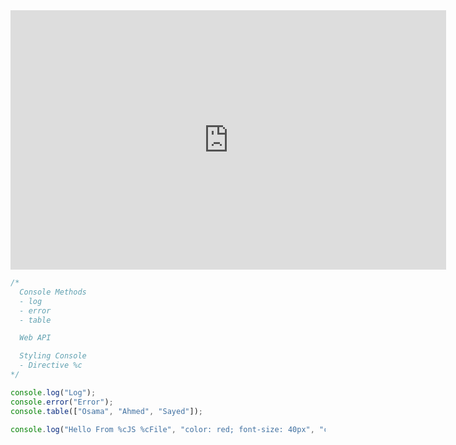 <iframe width="697" height="415" src="https://www.youtube.com/embed/g0SBnmqOvgQ" title="YouTube video player" frameborder="0" allow="accelerometer; autoplay; clipboard-write; encrypted-media; gyroscope; picture-in-picture; web-share" allowfullscreen></iframe>


```javascript
/*
  Console Methods
  - log
  - error
  - table

  Web API

  Styling Console
  - Directive %c
*/

console.log("Log");
console.error("Error");
console.table(["Osama", "Ahmed", "Sayed"]);

console.log("Hello From %cJS %cFile", "color: red; font-size: 40px", "color: blue; font-size: 40px");
```